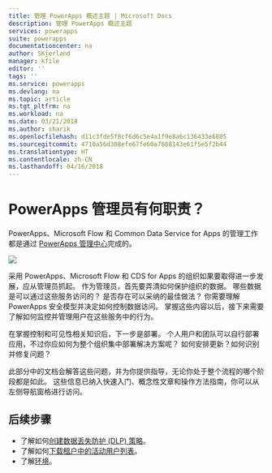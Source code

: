```yaml
---
title: 管理 PowerApps 概述主题 | Microsoft Docs
description: 管理 PowerApps 概述主题
services: powerapps
suite: powerapps
documentationcenter: na
author: SKjerland
manager: kfile
editor: ''
tags: ''
ms.service: powerapps
ms.devlang: na
ms.topic: article
ms.tgt_pltfrm: na
ms.workload: na
ms.date: 03/21/2018
ms.author: sharik
ms.openlocfilehash: d11c3fde5f8cf6d6c5e4a1f9e8a6c136433e6805
ms.sourcegitcommit: 4710a56d308efe67fe60a7688143e61f5e5f2b44
ms.translationtype: HT
ms.contentlocale: zh-CN
ms.lasthandoff: 04/16/2018
---
```

# <a name="whats-the-role-of-a-powerapps-administrator"></a>PowerApps 管理员有何职责？
PowerApps、Microsoft Flow 和 Common Data Service for Apps 的管理工作都是通过 [PowerApps 管理中心]([https://admin.powerapps.com)完成的。

![](./media/index/admin-center.png)

采用 PowerApps、Microsoft Flow 和 CDS for Apps 的组织如果要取得进一步发展，应从管理员抓起。 作为管理员，首先要弄清如何保护组织的数据。 哪些数据是可以通过这些服务访问的？ 是否存在可以采纳的最佳做法？ 你需要理解 PowerApps 安全模型并决定如何控制数据访问。 掌握这些内容以后，接下来需要了解如何监控并管理用户在这些服务中的行为。

在掌握控制和可见性相关知识后，下一步是部署。 个人用户和团队可以自行部署应用，不过你应如何为整个组织集中部署解决方案呢？ 如何安排更新？如何识别并修复问题？

此部分中的文档会解答这些问题，并为你提供指导，无论你处于整个流程的哪个阶段都是如此。 这些信息已纳入快速入门、概念性文章和操作方法指南，你可以从左侧导航窗格进行访问。

## <a name="next-steps"></a>后续步骤
* 了解如何[创建数据丢失防护 (DLP) 策略](create-dlp-policy.md)。
* 了解如何[下载租户中的活动用户列表](admin-view-user-licenses.md)。
* 了解[环境](environments-overview.md)。
